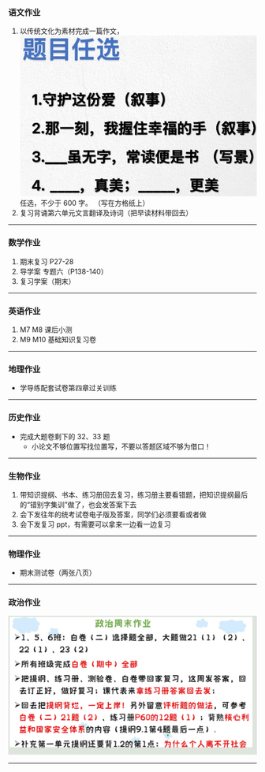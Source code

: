 ### 语文作业

1. 以传统文化为素材完成一篇作文，![题目](hw_G8S1/_images/17c.jpg ":size=50%")任选，不少于 600 字。 （写在方格纸上）
2. 复习背诵第六单元文言翻译及诗词（把早读材料带回去）

---

### 数学作业

1. 期末复习 P27-28
2. 导学案 专题六（P138-140）
3. 复习学案（期末）

---

### 英语作业

1. M7 M8 课后小测
2. M9 M10 基础知识复习卷

---

### 地理作业

- 学导练配套试卷第四章过关训练

---

### 历史作业

- 完成大题卷剩下的 32、33 题
  - 小论文不够位置写找位置写，不要以答题区域不够为借口！

---

### 生物作业

1. 带知识提纲、书本、练习册回去复习，练习册主要看错题，把知识提纲最后的“错别字集训”做了，也会发答案下去
2. 会下发往年的统考试卷电子版及答案，同学们必须要看或者做
3. 会下发复习 ppt，有需要可以拿来一边看一边复习

---

### 物理作业

- 期末测试卷（两张八页）

---

### 政治作业

![hw](hw_G8S1/_images/17p.jpg)

---
